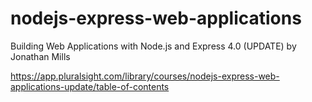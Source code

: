 # nodejs-express-web-applications
Building Web Applications with Node.js and Express 4.0 (UPDATE) by Jonathan Mills

https://app.pluralsight.com/library/courses/nodejs-express-web-applications-update/table-of-contents
